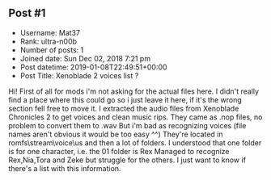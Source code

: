 ## Post #1
- Username: Mat37
- Rank: ultra-n00b
- Number of posts: 1
- Joined date: Sun Dec 02, 2018 7:21 pm
- Post datetime: 2019-01-08T22:49:51+00:00
- Post Title: Xenoblade 2 voices list ?

Hi!
First of all for mods i'm not asking for the actual files here.
I didn't really find a place where this could go so i just leave it here, if it's the wrong section fell free to move it.
I extracted the audio files from Xenoblade Chronicles 2 to get voices and clean music rips. They came as .nop files, no problem to convert them to .wav
But i'm bad as recognizing voices (file names aren't obvious it would be too easy ^^)
They're located in romfs\stream\voice\us and then a lot of folders. I understood that one folder is for one character, i.e. the 01 folder is Rex
Managed to recognize Rex,Nia,Tora and Zeke but struggle for the others.
I just want to know if there's a list with this information.
